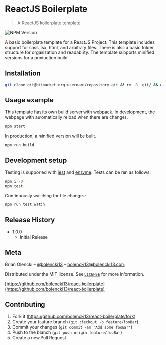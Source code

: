 # ReactJS Boilerplate
> A ReactJS boilerplate template

![NPM Version][npm-image]

A basic boilerplate template for a ReactJS Project. This template includes support for sass, jsx, html, and arbitrary files. There is also a basic folder structure for organization and readability. The template supports minified versions for a production build

## Installation

```sh
git clone git@bitbucket.org:username/repository.git && rm -R .git/ && git init && npm i -D
```

## Usage example

This template has its own build server with [webpack](https://webpack.js.org/). In development, the webpage with automatically reload when there are changes.

```sh
npm start
```

In production, a minified version will be built.

```sh
npm run build
```


## Development setup

Testing is supported with [jest](https://facebook.github.io/jest/docs/en/tutorial-react.html) and [enzyme](https://github.com/airbnb/enzyme). Tests can be run as follows:

```sh
npm i -D
npm test
```

Continuously watching for file changes:

```sh
npm run test:watch
```

## Release History

* 1.0.0
    * Initial Release

## Meta

Brian Olencki – [@bolencki13](https://twitter.com/bolencki13) – [bolencki13@bolencki13.com](mailto://bolencki13@bolencki13.com)

Distributed under the MIT license. See [``LICENSE``](LICENSE) for more information.

[https://github.com/bolencki13/react-boilerplate](https://github.com/bolencki13/react-boilerplate)

## Contributing

1. Fork it (<https://github.com/bolencki13/react-boilerplate/fork>)
2. Create your feature branch (`git checkout -b feature/fooBar`)
3. Commit your changes (`git commit -am 'Add some fooBar'`)
4. Push to the branch (`git push origin feature/fooBar`)
5. Create a new Pull Request

<!-- Markdown link & img dfn's -->
[npm-image]: https://img.shields.io/npm/v/datadog-metrics.svg?style=flat-square
